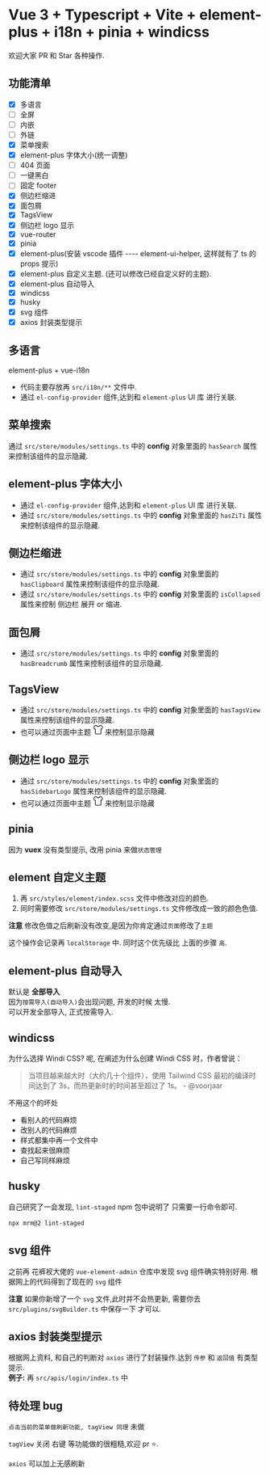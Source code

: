 <!--
 * @Author: jack-pearson
 * @Date: 2021-11-22 17:31:39
 * @LastEditTime: 2022-03-17 17:46:23
 * @LastEditors: jack-pearson
 * @Description:  https://github.com/jack-pearson/vue3-element-admin
 * @FilePath: /vue3-element-admin/README.md
-->

# Vue 3 + Typescript + Vite + element-plus + i18n + pinia + windicss

欢迎大家 PR 和 Star 各种操作.

## 功能清单

- [x] 多语言
- [ ] 全屏
- [ ] 内嵌
- [ ] 外链
- [x] 菜单搜索
- [x] element-plus 字体大小(统一调整)
- [ ] 404 页面
- [ ] 一键黑白
- [ ] 固定 footer
- [x] 侧边栏缩进
- [x] 面包屑
- [x] TagsView
- [x] 侧边栏 logo 显示
- [x] vue-router
- [x] pinia
- [x] element-plus(安装 vscode 插件 ---- element-ui-helper, 这样就有了 ts 的 props 提示)
- [x] element-plus 自定义主题. (还可以修改已经自定义好的主题).
- [x] element-plus 自动导入
- [x] windicss
- [x] husky
- [x] svg 组件
- [x] axios 封装类型提示

## 多语言

element-plus + vue-i18n

- 代码主要存放再 `src/i18n/**` 文件中.
- 通过 `el-config-provider` 组件,达到和 `element-plus` UI 库 进行关联.

## 菜单搜索

通过 `src/store/modules/settings.ts` 中的 **config** 对象里面的 `hasSearch` 属性来控制该组件的显示隐藏.

## element-plus 字体大小

- 通过 `el-config-provider` 组件,达到和 `element-plus` UI 库 进行关联.
- 通过 `src/store/modules/settings.ts` 中的 **config** 对象里面的 `hasZiTi` 属性来控制该组件的显示隐藏.

## 侧边栏缩进

- 通过 `src/store/modules/settings.ts` 中的 **config** 对象里面的 `hasClipboard` 属性来控制该组件的显示隐藏.
- 通过 `src/store/modules/settings.ts` 中的 **config** 对象里面的 `isCollapsed` 属性来控制 侧边栏 展开 or 缩进.

## 面包屑

- 通过 `src/store/modules/settings.ts` 中的 **config** 对象里面的 `hasBreadcrumb` 属性来控制该组件的显示隐藏.

## TagsView

- 通过 `src/store/modules/settings.ts` 中的 **config** 对象里面的 `hasTagsView` 属性来控制该组件的显示隐藏.
- 也可以通过页面中主题 <img src="./src/components/svg-icon/svg/theme.svg" style="width: 20px; height: 20px" /> 来控制显示隐藏

## 侧边栏 logo 显示

- 通过 `src/store/modules/settings.ts` 中的 **config** 对象里面的 `hasSidebarLogo` 属性来控制该组件的显示隐藏.
- 也可以通过页面中主题 <img src="./src/components/svg-icon/svg/theme.svg" style="width: 20px; height: 20px" /> 来控制显示隐藏

## pinia

因为 **vuex** 没有类型提示, 改用 pinia 来做`状态管理`

## element 自定义主题

1. 再 `src/styles/element/index.scss` 文件中修改对应的颜色.
2. 同时需要修改 `src/store/modules/settings.ts` 文件修改成一致的颜色色值.

**注意** 修改色值之后刷新没有改变,是因为你肯定通过`页面`修改了`主题`

这个操作会记录再 `localStorage` 中. 同时这个优先级比 上面的步骤 `高`.

## element-plus 自动导入

默认是 **全部导入**  
因为`按需导入(自动导入)`会出现问题, 开发的时候 太慢.  
可以开发全部导入, 正式按需导入.

## windicss

为什么选择 Windi CSS? 呢, 在阐述为什么创建 Windi CSS 时，作者曾说：

> 当项目越来越大时（大约几十个组件），使用 Tailwind CSS 最初的编译时间达到了 3s，而热更新时的时间甚至超过了 1s。 - @voorjaar

不用这个的坏处

- 看别人的代码麻烦
- 改别人的代码麻烦
- 样式都集中再一个文件中
- 查找起来很麻烦
- 自己写同样麻烦

## husky

自己研究了一会发现, `lint-staged` npm 包中说明了 只需要一行命令即可.

```bash
npx mrm@2 lint-staged
```

## svg 组件

之前再 花裤衩大佬的 `vue-element-admin` 仓库中发现 svg 组件确实特别好用. 根据网上的代码得到了现在的 `svg` 组件

**注意** 如果你新增了一个 `svg` 文件,此时并不会热更新, 需要你去 `src/plugins/svgBuilder.ts` 中保存一下 才可以.

## axios 封装类型提示

根据网上资料, 和自己的判断对 `axios` 进行了封装操作.达到 `传参` 和 `返回值` 有类型提示.  
**例子:** 再 `src/apis/login/index.ts` 中

## 待处理 bug

`点击当前的菜单做刷新功能, tagView 同理` 未做

`tagView` 关闭 右键 等功能做的很粗糙,欢迎 pr ⭐️.

`axios` 可以加上无感刷新

